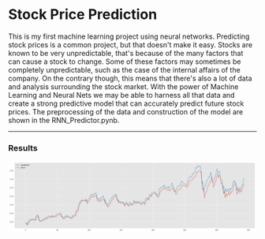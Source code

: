 # Stock Price Prediction

This is my first machine learning project using neural networks. Predicting stock prices is a common project, but that doesn't make it easy. Stocks are known to be very unpredictable, that's because of the many factors that can cause a stock to change. Some of these factors may sometimes be completely unpredictable, such as the case of the internal affairs of the company. On the contrary though, this means that there's also a lot of data and analysis surrounding the stock market. With the power of Machine Learning and Neural Nets we may be able to harness all that data and create a strong predictive model that can accurately predict future stock prices. The preprocessing of the data and construction of the model are shown in the RNN_Predictor.pynb.

<hr>

### Results

![](https://raw.githubusercontent.com/NamitraKali/Stock-Price-Prediction/master/images/Model_Prediction.png)
